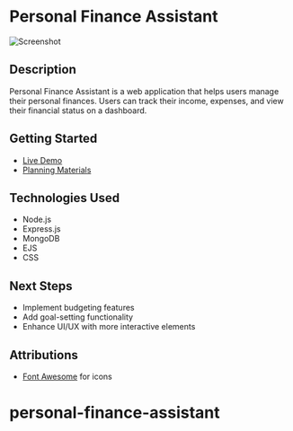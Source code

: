 # Personal Finance Assistant

![Screenshot](screenshot.png)

## Description
Personal Finance Assistant is a web application that helps users manage their personal finances. Users can track their income, expenses, and view their financial status on a dashboard.

## Getting Started
- [Live Demo](https://your-deployed-app-url.com)
- [Planning Materials](https://your-planning-materials-url.com)

## Technologies Used
- Node.js
- Express.js
- MongoDB
- EJS
- CSS

## Next Steps
- Implement budgeting features
- Add goal-setting functionality
- Enhance UI/UX with more interactive elements

## Attributions
- [Font Awesome](https://fontawesome.com) for icons
# personal-finance-assistant
